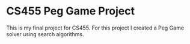 # CS455 Peg Game Project
 This is my final project for CS455. For this project I created a Peg Game solver using search algorithms.
